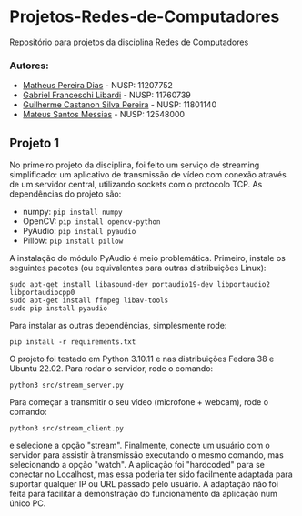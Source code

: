 # Projetos-Redes-de-Computadores
Repositório para projetos da disciplina Redes de Computadores

### Autores:
- [Matheus Pereira Dias](https://github.com/matheuspd) - NUSP: 11207752
- [Gabriel Franceschi Libardi](https://github.com/gabriel-libardi) - NUSP: 11760739
- [Guilherme Castanon Silva Pereira](https://github.com/GuilhermeCastanon) - NUSP: 11801140
- [Mateus Santos Messias](https://github.com/butterbr4) - NUSP: 12548000

## Projeto 1

No primeiro projeto da disciplina, foi feito um serviço de streaming simplificado: um aplicativo de transmissão de vídeo com conexão através de um servidor central, utilizando sockets com o protocolo TCP. As dependências do projeto são:

- numpy: `pip install numpy`
- OpenCV: `pip install opencv-python`
- PyAudio: `pip install pyaudio`
- Pillow: `pip install pillow`

A instalação do módulo PyAudio é meio problemática. Primeiro, instale os seguintes pacotes (ou equivalentes para outras distribuições Linux):
```
sudo apt-get install libasound-dev portaudio19-dev libportaudio2 libportaudiocpp0
sudo apt-get install ffmpeg libav-tools
sudo pip install pyaudio
```
Para instalar as outras dependências, simplesmente rode:
```
pip install -r requirements.txt
```

O projeto foi testado em Python 3.10.11 e nas distribuições Fedora 38 e Ubuntu 22.02. Para rodar o servidor, rode o comando:
```
python3 src/stream_server.py
```
Para começar a transmitir o seu vídeo (microfone + webcam), rode o comando:
```
python3 src/stream_client.py
```
e selecione a opção "stream". Finalmente, conecte um usuário com o servidor para assistir à transmissão executando o mesmo comando, mas selecionando a opção "watch". A aplicação foi "hardcoded" para se conectar no Localhost, mas essa poderia ter sido facilmente adaptada para suportar qualquer IP ou URL passado pelo usuário. A adaptação não foi feita para facilitar a demonstração do funcionamento da aplicação num único PC.